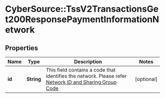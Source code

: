 # CyberSource::TssV2TransactionsGet200ResponsePaymentInformationNetwork

## Properties
Name | Type | Description | Notes
------------ | ------------- | ------------- | -------------
**id** | **String** | This field contains a code that identifies the network. Please refer [Network ID and Sharing Group Code](https://developer.visa.com/request_response_codes#network_id_and_sharing_group_code)  | [optional] 


